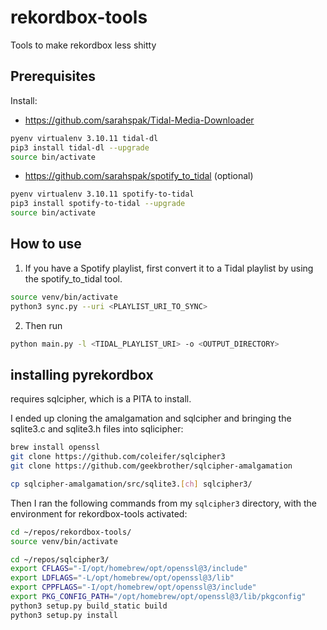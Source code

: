 # rekordbox-tools
Tools to make rekordbox less shitty


## Prerequisites  

Install: 
- https://github.com/sarahspak/Tidal-Media-Downloader
```bash
pyenv virtualenv 3.10.11 tidal-dl
pip3 install tidal-dl --upgrade 
source bin/activate
```
- https://github.com/sarahspak/spotify_to_tidal (optional)
```bash
pyenv virtualenv 3.10.11 spotify-to-tidal
pip3 install spotify-to-tidal --upgrade
source bin/activate
```

## How to use

1. If you have a Spotify playlist, first convert it to a Tidal playlist by using the spotify_to_tidal tool. 
```bash
source venv/bin/activate 
python3 sync.py --uri <PLAYLIST_URI_TO_SYNC>
```
2. Then run
```bash
python main.py -l <TIDAL_PLAYLIST_URI> -o <OUTPUT_DIRECTORY>
```


## installing pyrekordbox
requires sqlcipher, which is a PITA to install. 

I ended up cloning the amalgamation and sqlcipher and bringing the sqlite3.c and sqlite3.h files into sqlicipher: 
```bash
brew install openssl 
git clone https://github.com/coleifer/sqlcipher3
git clone https://github.com/geekbrother/sqlcipher-amalgamation

cp sqlcipher-amalgamation/src/sqlite3.[ch] sqlcipher3/
```


Then I ran the following commands from my `sqlcipher3` directory, with the environment for rekordbox-tools activated:
```bash
cd ~/repos/rekordbox-tools/
source venv/bin/activate

cd ~/repos/sqlcipher3/
export CFLAGS="-I/opt/homebrew/opt/openssl@3/include"
export LDFLAGS="-L/opt/homebrew/opt/openssl@3/lib"
export CPPFLAGS="-I/opt/homebrew/opt/openssl@3/include"
export PKG_CONFIG_PATH="/opt/homebrew/opt/openssl@3/lib/pkgconfig"
python3 setup.py build_static build
python3 setup.py install
```


